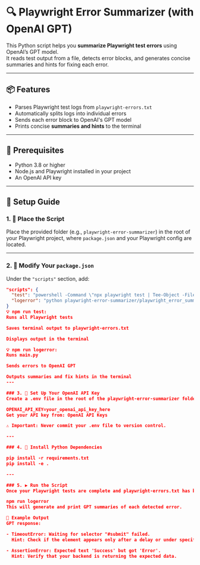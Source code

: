 # 🔍 Playwright Error Summarizer (with OpenAI GPT)

This Python script helps you **summarize Playwright test errors** using OpenAI’s GPT model.  
It reads test output from a file, detects error blocks, and generates concise summaries and hints for fixing each error.

---

## 📦 Features

- Parses Playwright test logs from `playwright-errors.txt`
- Automatically splits logs into individual errors
- Sends each error block to OpenAI's GPT model
- Prints concise **summaries and hints** to the terminal

---

## 🧱 Prerequisites

- Python 3.8 or higher  
- Node.js and Playwright installed in your project  
- An OpenAI API key

---

## 🚀 Setup Guide

### 1. 📁 Place the Script

Place the provided folder (e.g., `playwright-error-summarizer`) in the root of your Playwright project, where `package.json` and your Playwright config are located.

---

### 2. 🧪 Modify Your `package.json`

Under the `"scripts"` section, add:

```json
"scripts": {
  "test": "powershell -Command \"npx playwright test | Tee-Object -FilePath playwright-errors.txt; Get-Content playwright-errors.txt\"",
  "logerror": "python playwright-error-summarizer/playwright_error_summarizer/main.py"
}
💡 npm run test:
Runs all Playwright tests

Saves terminal output to playwright-errors.txt

Displays output in the terminal

💡 npm run logerror:
Runs main.py

Sends errors to OpenAI GPT

Outputs summaries and fix hints in the terminal
---

### 3. 🔑 Set Up Your OpenAI API Key
Create a .env file in the root of the playwright-error-summarizer folder and add:

OPENAI_API_KEY=your_openai_api_key_here
Get your API key from: OpenAI API Keys

⚠️ Important: Never commit your .env file to version control.

---

### 4. 📄 Install Python Dependencies

pip install -r requirements.txt
pip install -e .

---

### 5. ▶️ Run the Script
Once your Playwright tests are complete and playwright-errors.txt has been generated, run:

npm run logerror
This will generate and print GPT summaries of each detected error.

🧪 Example Output
GPT response:

- TimeoutError: Waiting for selector "#submit" failed.
  Hint: Check if the element appears only after a delay or under specific conditions.

- AssertionError: Expected text 'Success' but got 'Error'.
  Hint: Verify that your backend is returning the expected data.
